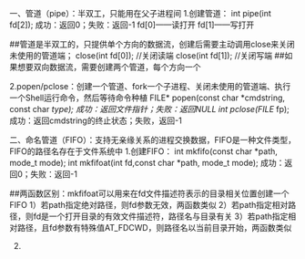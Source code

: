 一、管道（pipe）：半双工，只能用在父子进程间
1.创建管道：
int pipe(int fd[2]);
成功：返回0；失败：返回-1
fd[0]——读打开
fd[1]——写打开

##管道是半双工的，只提供单个方向的数据流，创建后需要主动调用close来关闭未使用的管道端；
close(int fd[0]); //关闭读端
close(int fd[1]); //关闭写端
##如果想要双向数据流，需要创建两个管道，每个方向一个

2.popen/pclose：创建一个管道、fork一个子进程、关闭未使用的管道端、执行一个Shell运行命令，然后等待命令种植
FILE* popen(const char *cmdstring, const char *type);
成功：返回文件指针；失败：返回NULL
int pclose(FILE* fp);
成功：返回cmdstring的终止状态；失败，返回-1

二、命名管道（FIFO）：支持无亲缘关系的进程交换数据，FIFO是一种文件类型，FIFO的路径名存在于文件系统中
1.创建FIFO：
int mkfifo(const char *path, mode_t mode);
int mkfifoat(int fd,const char *path, mode_t mode);
成功：返回0；失败：返回-1

##两函数区别：mkfifoat可以用来在fd文件描述符表示的目录相关位置创建一个FIFO
1）若path指定绝对路径，则fd参数无效，两函数类似
2）若path指定相对路径，则fd是一个打开目录的有效文件描述符，路径名与目录有关
3）若path指定相对路径，且fd参数有特殊值AT_FDCWD，则路径名以当前目录开始，两函数类似

2.
